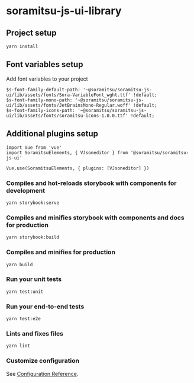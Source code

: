# soramitsu-js-ui-library

## Project setup
```
yarn install
```

## Font variables setup
Add font variables to your project

```
$s-font-family-default-path: '~@soramitsu/soramitsu-js-ui/lib/assets/fonts/Sora-VariableFont_wght.ttf' !default;
$s-font-family-mono-path: '~@soramitsu/soramitsu-js-ui/lib/assets/fonts/JetBrainsMono-Regular.woff' !default;
$s-font-family-icons-path: '~@soramitsu/soramitsu-js-ui/lib/assets/fonts/soramitsu-icons-1.0.0.ttf' !default;
```

## Additional plugins setup
```
import Vue from 'vue'
import SoramitsuElements, { VJsoneditor } from '@soramitsu/soramitsu-js-ui'

Vue.use(SoramitsuElements, { plugins: [VJsoneditor] })
```


### Compiles and hot-reloads storybook with components for development
```
yarn storybook:serve
```

### Compiles and minifies storybook with components and docs for production
```
yarn storybook:build
```

### Compiles and minifies for production
```
yarn build
```

### Run your unit tests
```
yarn test:unit
```

### Run your end-to-end tests
```
yarn test:e2e
```

### Lints and fixes files
```
yarn lint
```

### Customize configuration
See [Configuration Reference](https://cli.vuejs.org/config/).
